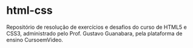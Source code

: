 # html-css
 Repositório de resolução de exercícios e desafios do curso de HTML5 e CSS3, administrado pelo Prof. Gustavo Guanabara, pela plataforma de ensino CursoemVideo.
